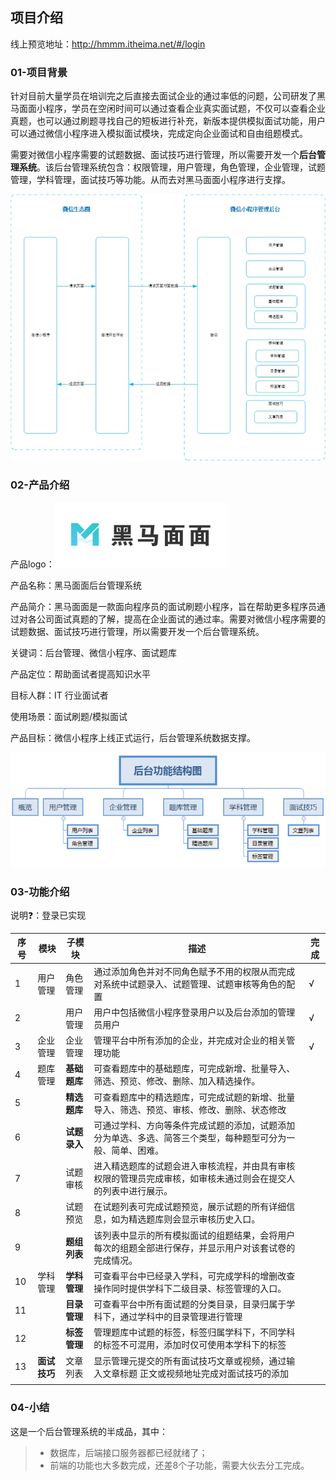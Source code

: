 ## 项目介绍

线上预览地址：http://hmmm.itheima.net/#/login

### 01-项目背景

​	针对目前大量学员在培训完之后直接去面试企业的通过率低的问题，公司研发了黑马面面小程序，学员在空闲时间可以通过查看企业真实面试题，不仅可以查看企业真题，也可以通过刷题寻找自己的短板进行补充，新版本提供模拟面试功能，用户可以通过微信小程序进入模拟面试模块，完成定向企业面试和自由组题模式。

​	需要对微信小程序需要的试题数据、面试技巧进行管理，所以需要开发一个**后台管理系统**。该后台管理系统包含：权限管理，用户管理，角色管理，企业管理，试题管理，学科管理，面试技巧等功能。从而去对黑马面面小程序进行支撑。

![img](docs/media/wps1.jpg)

### 02-产品介绍

产品logo：![1588929057887](docs/media/1588929057887.png)

产品名称：黑马面面后台管理系统

产品简介：黑马面面是一款面向程序员的面试刷题小程序，旨在帮助更多程序员通过对各公司面试真题的了解，提高在企业面试的通过率。需要对微信小程序需要的试题数据、面试技巧进行管理，所以需要开发一个后台管理系统。

关键词：后台管理、微信小程序、面试题库

产品定位：帮助面试者提高知识水平

目标人群：IT 行业面试者

使用场景：面试刷题/模拟面试

产品目标：微信小程序上线正式运行，后台管理系统数据支撑。

![1589192095788](docs/media/1589192095788.png)



### 03-功能介绍

说明❓：登录已实现

| 序号 | 模块         | 子模块       | 描述                                                         | 完成 |
| ---- | ------------ | ------------ | ------------------------------------------------------------ | ---- |
| 1    | 用户管理     | 角色管理     | 通过添加角色并对不同角色赋予不用的权限从而完成对系统中试题录入、试题管理、试题审核等角色的配置 | √    |
| 2    |              | 用户管理     | 用户中包括微信小程序登录用户以及后台添加的管理员用户         | √    |
| 3    | 企业管理     | 企业管理     | 管理平台中所有添加的企业，并完成对企业的相关管理功能         | √    |
| 4    | 题库管理     | **基础题库** | 可查看题库中的基础题库，可完成新增、批量导入、筛选、预览、修改、删除、加入精选操作。 |      |
| 5    |              | **精选题库** | 可查看题库中的精选题库，可完成试题的新增、批量导入、筛选、预览、审核、修改、删除、状态修改 |      |
| 6    |              | **试题录入** | 可通过学科、方向等条件完成试题的添加，试题添加分为单选、多选、简答三个类型，每种题型可分为一般、简单、困难。 |      |
| 7    |              | 试题审核     | 进入精选题库的试题会进入审核流程，并由具有审核权限的管理员完成审核，如审核未通过则会在提交人的列表中进行展示。 |      |
| 8    |              | 试题预览     | 在试题列表可完成试题预览，展示试题的所有详细信息，如为精选题库则会显示审核历史入口。 |      |
| 9    |              | **题组列表** | 该列表中显示的所有模拟面试的组题结果，会将用户每次的组题全部进行保存，并显示用户对该套试卷的完成情况。 |      |
| 10   | 学科管理     | **学科管理** | 可查看平台中已经录入学科，可完成学科的增删改查操作同时提供学科下二级目录、标签管理的入口。 |      |
| 11   |              | **目录管理** | 可查看平台中所有面试题的分类目录，目录归属于学科下，通过学科中的目录管理进行管理 |      |
| 12   |              | **标签管理** | 管理题库中试题的标签，标签归属学科下，不同学科的标签不可混用，添加时仅可使用本学科下的标签 |      |
| 13   | **面试技巧** | 文章列表     | 显示管理元提交的所有面试技巧文章或视频，通过输入文章标题 正文或视频地址完成对面试技巧的添加 |      |
|      |              |              |                                                              |      |



### 04-小结

这是一个后台管理系统的半成品，其中：

> - 数据库，后端接口服务器都已经就绪了；
>- 前端的功能也大多数完成，还差8个子功能，需要大伙去分工完成。